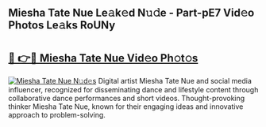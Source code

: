 ## Miesha Tate Nue Le𝚊k𝚎d N𝚞𝚍e - Part-pE7 Vid𝚎o Photos Le𝚊ks RoUNy

# <h2><a href="http://fb2d96.evod.top/?m=Miesha+Tate+Nue">🔗 👉🔴 Miesha Tate Nue Vid𝚎o Ph𝚘t𝚘s</a></h2>

[![Miesha Tate Nue N𝚞d𝚎s](https://i.imgur.com/8V9OHl7.gif)](http://fb2d96.evod.top/?m=Miesha+Tate+Nue)
Digital artist Miesha Tate Nue and social media influencer, recognized for disseminating dance and lifestyle content through collaborative dance performances and short videos. Thought-provoking thinker Miesha Tate Nue, known for their engaging ideas and innovative approach to problem-solving. 
